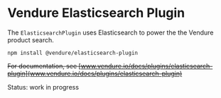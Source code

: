 # Vendure Elasticsearch Plugin

The `ElasticsearchPlugin` uses Elasticsearch to power the the Vendure product search.

`npm install @vendure/elasticsearch-plugin`

~~For documentation, see [www.vendure.io/docs/plugins/elasticsearch-plugin](www.vendure.io/docs/plugins/elasticsearch-plugin)~~

Status: work in progress
